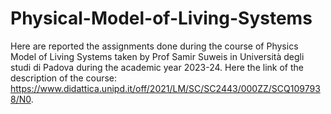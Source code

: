 # Physical-Model-of-Living-Systems
Here are reported the assignments done during the course of Physics Model of Living Systems taken by Prof Samir Suweis in Università degli studi di Padova during the academic year 2023-24.
Here the link of the description of the course: https://www.didattica.unipd.it/off/2021/LM/SC/SC2443/000ZZ/SCQ1097938/N0.
